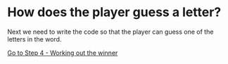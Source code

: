 # How does the player guess a letter?

Next we need to write the code so that the player can guess one of the letters in the word.

[Go to Step 4 - Working out the winner](../step04-find_the_winner/STEP4.md)

